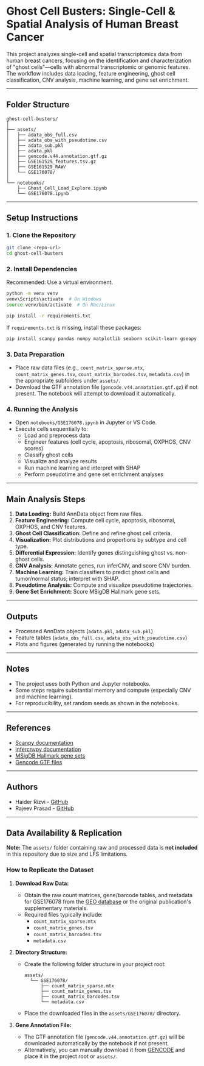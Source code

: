 # Ghost Cell Busters: Single-Cell & Spatial Analysis of Human Breast Cancer

This project analyzes single-cell and spatial transcriptomics data from human breast cancers, focusing on the identification and characterization of "ghost cells"—cells with abnormal transcriptomic or genomic features. The workflow includes data loading, feature engineering, ghost cell classification, CNV analysis, machine learning, and gene set enrichment.

---

## Folder Structure

```
ghost-cell-busters/
│
├── assets/
│   ├── adata_obs_full.csv
│   ├── adata_obs_with_pseudotime.csv
│   ├── adata_sub.pkl
│   ├── adata.pkl
│   ├── gencode.v44.annotation.gtf.gz
│   ├── GSE161529_features.tsv.gz
│   ├── GSE161529_RAW/
│   └── GSE176078/
│
└── notebooks/
    ├── Ghost_Cell_Load_Explore.ipynb
    └── GSE176078.ipynb
```

---

## Setup Instructions

### 1. Clone the Repository

```sh
git clone <repo-url>
cd ghost-cell-busters
```

### 2. Install Dependencies

Recommended: Use a virtual environment.

```sh
python -m venv venv
venv\Scripts\activate  # On Windows
source venv/bin/activate  # On Mac/Linux

pip install -r requirements.txt
```

If `requirements.txt` is missing, install these packages:

```sh
pip install scanpy pandas numpy matplotlib seaborn scikit-learn gseapy mygene infercnvpy shap xgboost imbalanced-learn gtfparse
```

### 3. Data Preparation

- Place raw data files (e.g., `count_matrix_sparse.mtx`, `count_matrix_genes.tsv`, `count_matrix_barcodes.tsv`, `metadata.csv`) in the appropriate subfolders under `assets/`.
- Download the GTF annotation file (`gencode.v44.annotation.gtf.gz`) if not present. The notebook will attempt to download it automatically.

### 4. Running the Analysis

- Open `notebooks/GSE176078.ipynb` in Jupyter or VS Code.
- Execute cells sequentially to:
  - Load and preprocess data
  - Engineer features (cell cycle, apoptosis, ribosomal, OXPHOS, CNV scores)
  - Classify ghost cells
  - Visualize and analyze results
  - Run machine learning and interpret with SHAP
  - Perform pseudotime and gene set enrichment analyses

---

## Main Analysis Steps

1. **Data Loading:** Build AnnData object from raw files.
2. **Feature Engineering:** Compute cell cycle, apoptosis, ribosomal, OXPHOS, and CNV features.
3. **Ghost Cell Classification:** Define and refine ghost cell criteria.
4. **Visualization:** Plot distributions and proportions by subtype and cell type.
5. **Differential Expression:** Identify genes distinguishing ghost vs. non-ghost cells.
6. **CNV Analysis:** Annotate genes, run inferCNV, and score CNV burden.
7. **Machine Learning:** Train classifiers to predict ghost cells and tumor/normal status; interpret with SHAP.
8. **Pseudotime Analysis:** Compute and visualize pseudotime trajectories.
9. **Gene Set Enrichment:** Score MSigDB Hallmark gene sets.

---

## Outputs

- Processed AnnData objects (`adata.pkl`, `adata_sub.pkl`)
- Feature tables (`adata_obs_full.csv`, `adata_obs_with_pseudotime.csv`)
- Plots and figures (generated by running the notebooks)

---

## Notes

- The project uses both Python and Jupyter notebooks.
- Some steps require substantial memory and compute (especially CNV and machine learning).
- For reproducibility, set random seeds as shown in the notebooks.

---

## References

- [Scanpy documentation](https://scanpy.readthedocs.io/)
- [infercnvpy documentation](https://icbi-lab.github.io/infercnvpy/)
- [MSigDB Hallmark gene sets](https://www.gsea-msigdb.org/gsea/msigdb/collections.jsp#H)
- [Gencode GTF files](https://www.gencodegenes.org/human/)

---

## Authors

- Haider Rizvi - [GitHub](https://github.com/hr080100)
- Rajeev Prasad - [GitHub](https://github.com/oliverraj)

---

## Data Availability & Replication

**Note:** The `assets/` folder containing raw and processed data is **not included** in this repository due to size and LFS limitations.

### How to Replicate the Dataset

1. **Download Raw Data:**
   - Obtain the raw count matrices, gene/barcode tables, and metadata for GSE176078 from the [GEO database](https://www.ncbi.nlm.nih.gov/geo/query/acc.cgi?acc=GSE176078) or the original publication's supplementary materials.
   - Required files typically include:
     - `count_matrix_sparse.mtx`
     - `count_matrix_genes.tsv`
     - `count_matrix_barcodes.tsv`
     - `metadata.csv`

2. **Directory Structure:**
   - Create the following folder structure in your project root:
     ```
     assets/
       └── GSE176078/
           ├── count_matrix_sparse.mtx
           ├── count_matrix_genes.tsv
           ├── count_matrix_barcodes.tsv
           └── metadata.csv
     ```
   - Place the downloaded files in the `assets/GSE176078/` directory.

3. **Gene Annotation File:**
   - The GTF annotation file (`gencode.v44.annotation.gtf.gz`) will be downloaded automatically by the notebook if not present.
   - Alternatively, you can manually download it from [GENCODE](https://www.gencodegenes.org/human/) and place it in the project root or `assets/`.